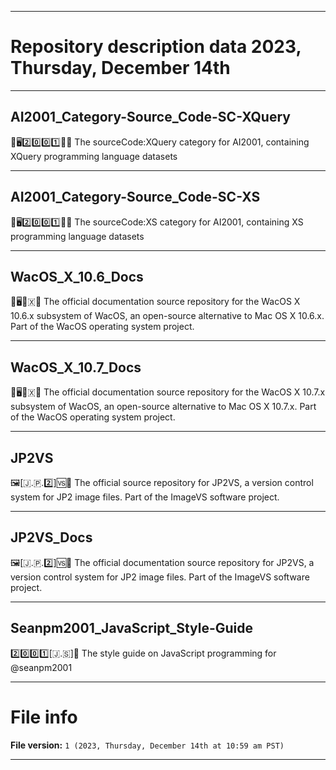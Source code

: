 
***

# Repository description data 2023, Thursday, December 14th

---

## AI2001_Category-Source_Code-SC-XQuery

🧠️🖥️2️⃣️0️⃣️0️⃣️1️⃣️💾️📜️ The sourceCode:XQuery category for AI2001, containing XQuery programming language datasets

---

## AI2001_Category-Source_Code-SC-XS

🧠️🖥️2️⃣️0️⃣️0️⃣️1️⃣️💾️📜️ The sourceCode:XS category for AI2001, containing XS programming language datasets

---

## WacOS_X_10.6_Docs

🍏️🖥️🔟️🇽📖️ The official documentation source repository for the WacOS X 10.6.x subsystem of WacOS, an open-source alternative to Mac OS X 10.6.x. Part of the WacOS operating system project.

---

## WacOS_X_10.7_Docs

🍏️🖥️🔟️🇽📖️ The official documentation source repository for the WacOS X 10.7.x subsystem of WacOS, an open-source alternative to Mac OS X 10.7.x. Part of the WacOS operating system project.

---

## JP2VS

🖼️[🇯.🇵.2️⃣️]🆚️💾️ The official source repository for JP2VS, a version control system for JP2 image files. Part of the ImageVS software project.

---

## JP2VS_Docs

🖼️[🇯.🇵.2️⃣️]🆚️💾️ The official documentation source repository for JP2VS, a version control system for JP2 image files. Part of the ImageVS software project.

---

## Seanpm2001_JavaScript_Style-Guide

2️⃣️0️⃣️0️⃣️1️⃣️[🇯.🇸]📔️ The style guide on JavaScript programming for @seanpm2001

***

# File info

**File version:** `1 (2023, Thursday, December 14th at 10:59 am PST)`

***

